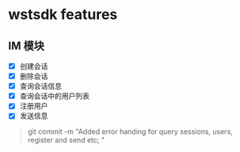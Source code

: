 # wstsdk features

## IM 模块 

- [x] 创建会话    
- [x] 删除会话    
- [x] 查询会话信息    
- [x] 查询会话中的用户列表
- [x] 注册用户
- [x] 发送信息

> git commit -m "Added error handing for query sessions, users, register and send etc; "